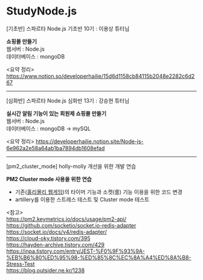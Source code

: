 # StudyNode.js
[기초반] 스파르타 Node.js 기초반 10기 : 이용상 튜터님 

<b>쇼핑몰 만들기</b>  <br>
웹서버 : Node.js <br>
데이터베이스 : mongoDB<br>

<요약 정리> 
https://www.notion.so/developerhailie/15d6d1158cb84115b2048e2282c6d267

---
[심화반] 스파르타 Node.js 심화반 13기 : 강승현 튜터님

<b>실시간 알림 기능이 있는 회원제 쇼핑몰 만들기</b> <br>
웹서버 : Node.js <br>
데이터베이스 : mongoDB -> mySQL <br>

<요약 정리>
https://developerhailie.notion.site/Node-js-6e962a2e58a64ab1ba7894db1608efad

---
[pm2_cluster_mode] holly-molly 개선을 위한 개발 연습

<b>PM2 Cluster mode 사용을 위한 연습</b>
- 기존([홀리몰리 웹게임](https://github.com/DeveloperHailie/holly-molly))의 타이머 기능과 소켓(룸) 기능 이용을 위한 코드 변경<br>
- artillery를 이용한 스트레스 테스트 및 Cluster mode 테스트

<참고><br>
https://pm2.keymetrics.io/docs/usage/pm2-api/<br>
https://github.com/socketio/socket.io-redis-adapter<br>
https://socket.io/docs/v4/redis-adapter/<br>
https://cloud-oky.tistory.com/395<br>
https://hayden-archive.tistory.com/429<br>
https://inpa.tistory.com/entry/JEST-%F0%9F%93%9A-%EB%B6%80%ED%95%98-%ED%85%8C%EC%8A%A4%ED%8A%B8-Stress-Test<br>
https://blog.outsider.ne.kr/1238<br>
